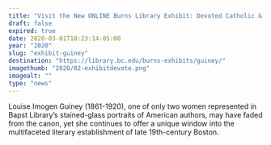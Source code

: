 ```yaml
---
title: "Visit the New ONLINE Burns Library Exhibit: Devoted Catholic & Determined Writer"
draft: false
expired: true
date: 2020-03-01T10:23:14-05:00
year: "2020"
slug: "exhibit-guiney"
destination: "https://library.bc.edu/burns-exhibits/guiney/"
imagethumb: "2020/02-exhibitdevote.png"
imagealt: ""
type: "news"
---
```


Louise Imogen Guiney (1861-1920), one of only two women represented in Bapst Library’s stained-glass portraits of American authors, may have faded from the canon, yet she continues to offer a unique window into the multifaceted literary establishment of late 19th-century Boston.